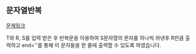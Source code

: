 ## 문자열반복
[문제링크](https://www.acmicpc.net/problem/2675)

T와 R, S를 입력 받은 후 반복문을 이용하여 S문자열의 문자를 하나씩 꺼낸후 R만큼 출력하고 end=''를 통해 이 문자들을 한 줄에 출력할 수 있도록 하였습니다.